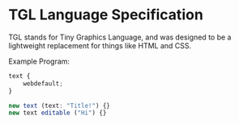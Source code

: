 # TGL Language Specification

TGL stands for Tiny Graphics Language, and was designed to be a lightweight replacement for things like HTML and CSS.

Example Program:

```js
text {
    webdefault;
}

new text (text: "Title!") {}
new text editable ("Hi") {}
```
